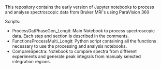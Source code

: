 This repository contains the early version of Jupyter notebooks to process and analyse spectroscopic data from Bruker MRI's using ParaVision 360

Scripts: 
- ProcessDatPhaseGen_Longit: Main Notebook to process spectroscopic data. Each step and section is described in the comments.
- FunctionsProcessMulti_Longit: Python script containing all the functions necessary to use the processing and analysis notebooks.
- CompareSpectra: Notebook to compare spectra from different experiments and generate peak integrals from manualy selected integration regions. 
